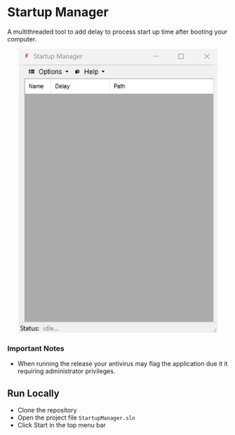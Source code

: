 # Startup Manager

A multithreaded tool to add delay to process start up time after booting your computer.

<div align="center"><img src="/content/screenshot.png"></div>

### Important Notes
* When running the release your antivirus may flag the application due it it requiring administrator privileges.

## Run Locally

* Clone the repository 
* Open the project file ```StartupManager.sln```
* Click Start in the top menu bar
